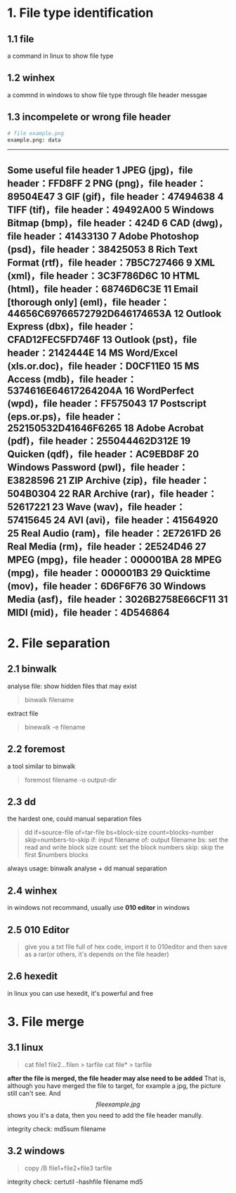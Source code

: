 # 1. File type identification

## 1.1 file
a command in linux to show file type

## 1.2 winhex 
a commnd in windows to show file type through file header messgae

## 1.3 incompelete or wrong file header 
```bash
# file example.png
example.png: data
```

-------------------------------
Some useful file header
  1 JPEG (jpg)，file header：FFD8FF
  2 PNG (png)，file header：89504E47
  3 GIF (gif)，file header：47494638
  4 TIFF (tif)，file header：49492A00
  5 Windows Bitmap (bmp)，file header：424D
  6 CAD (dwg)，file header：41433130
  7 Adobe Photoshop (psd)，file header：38425053
  8 Rich Text Format (rtf)，file header：7B5C727466
  9 XML (xml)，file header：3C3F786D6C
 10 HTML (html)，file header：68746D6C3E
 11 Email [thorough only] (eml)，file header：44656C69766572792D646174653A
 12 Outlook Express (dbx)，file header：CFAD12FEC5FD746F
 13 Outlook (pst)，file header：2142444E
 14 MS Word/Excel (xls.or.doc)，file header：D0CF11E0
 15 MS Access (mdb)，file header：5374616E64617264204A
 16 WordPerfect (wpd)，file header：FF575043
 17 Postscript (eps.or.ps)，file header：252150532D41646F6265
 18 Adobe Acrobat (pdf)，file header：255044462D312E
 19 Quicken (qdf)，file header：AC9EBD8F
 20 Windows Password (pwl)，file header：E3828596
 21 ZIP Archive (zip)，file header：504B0304
 22 RAR Archive (rar)，file header：52617221
 23 Wave (wav)，file header：57415645
 24 AVI (avi)，file header：41564920
 25 Real Audio (ram)，file header：2E7261FD
 26 Real Media (rm)，file header：2E524D46
 27 MPEG (mpg)，file header：000001BA
 28 MPEG (mpg)，file header：000001B3
 29 Quicktime (mov)，file header：6D6F6F76
 30 Windows Media (asf)，file header：3026B2758E66CF11
 31 MIDI (mid)，file header：4D546864
------------------------------------

# 2. File separation

## 2.1 binwalk
analyse file: show hidden files that may exist
> binwalk filename

extract file
> binewalk -e filename

## 2.2 foremost

a tool similar to binwalk
> foremost filename -o output-dir

## 2.3 dd

the hardest one, could manual separation files
> dd if=source-file of=tar-file bs=block-size count=blocks-number skip=numbers-to-skip
> if:   input filename
> of:   output filename
> bs:   set the read and write block size
> count:    set the block numbers
> skip: skip the first $numbers blocks

always usage: binwalk analyse + dd manual separation

## 2.4 winhex
in windows
not recommand, usually use **010 editor** in windows

## 2.5 010 Editor
> give you a txt file full of hex code, import it to 010editor and then save as a rar(or others, it's depends on the file header)

## 2.6 hexedit
in linux you can use hexedit, it's powerful and free


# 3. File merge

## 3.1 linux
> cat file1 file2...filen > tarfile
> cat file* > tarfile

**after the file is merged, the file header may alse need to be added**
That is, although you have merged the file to target, for example a jpg, the picture still can't see. And $$file example.jpg$$ shows you it's a data, then you need to add the file header manully.

integrity check:    md5sum filename

## 3.2 windows
> copy /B file1+file2+file3 tarfile

integrity check:    certutil -hashfile filename md5    







